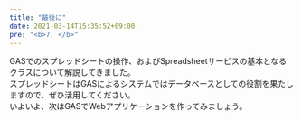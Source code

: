 ```yaml
---
title: "最後に"
date: 2021-03-14T15:35:52+09:00
pre: "<b>7. </b>"
---
```

GASでのスプレッドシートの操作、およびSpreadsheetサービスの基本となるクラスについて解説してきました。  
スプレッドシートはGASによるシステムではデータベースとしての役割を果たしますので、ぜひ活用してください。  
いよいよ、次はGASでWebアプリケーションを作ってみましょう。
